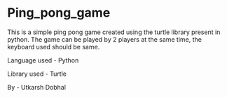 # Ping_pong_game
This is a simple ping pong game created using the turtle library present in python.
The game can be played by 2 players at the same time, the keyboard used should be same.

Language used -
Python

Library used -
Turtle



By - Utkarsh Dobhal
